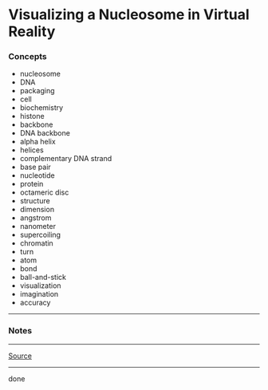 # Visualizing a Nucleosome in Virtual Reality

### Concepts

- nucleosome
- DNA
- packaging
- cell
- biochemistry
- histone
- backbone
- DNA backbone
- alpha helix
- helices
- complementary DNA strand
- base pair
- nucleotide
- protein
- octameric disc
- structure
- dimension
- angstrom
- nanometer
- supercoiling
- chromatin
- turn
- atom
- bond
- ball-and-stick
- visualization
- imagination
- accuracy

---

### Notes

---

[Source](https://youtu.be/EggzBwvQzxw)

---

done